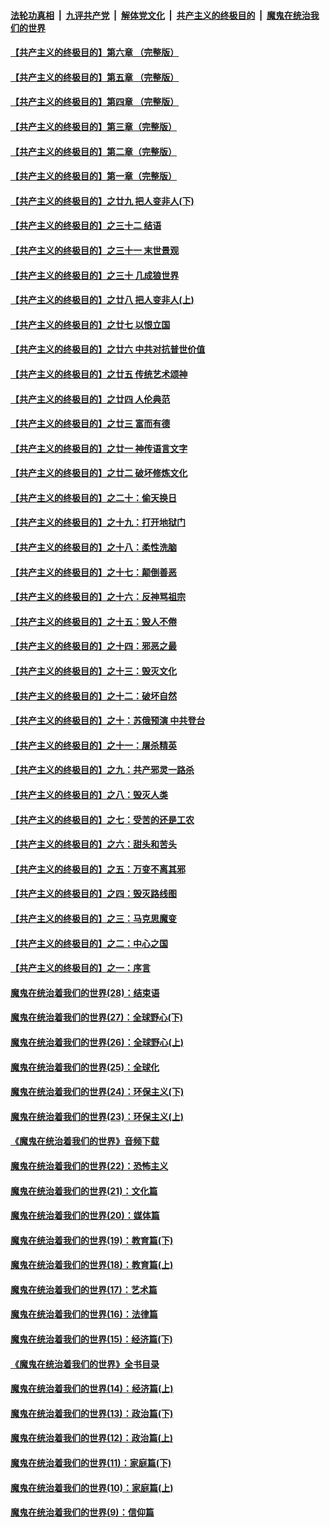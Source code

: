 ####  [法轮功真相](../../../../basic/blob/master/README.md?t=03011939) &nbsp;|&nbsp; [九评共产党](../../../../9ping.md/blob/master/README.md?t=03011939) &nbsp;|&nbsp; [解体党文化](../../../../jtdwh.md/blob/master/README.md?t=03011939)  &nbsp;|&nbsp; [共产主义的终极目的](../../../../gczydzjmd.md/blob/master/README.md?t=03011939) &nbsp;|&nbsp; [魔鬼在统治我们的世界](../../../../mgztzwmdsj.md/blob/master/README.md?t=03011939) 

#### [【共产主义的终极目的】第六章 （完整版）](../pages/nsc422/n11428913.md?t=03011939) 

#### [【共产主义的终极目的】第五章 （完整版）](../pages/nsc422/n11428912.md?t=03011939) 

#### [【共产主义的终极目的】第四章 （完整版）](../pages/nsc422/n11428907.md?t=03011939) 

#### [【共产主义的终极目的】第三章（完整版）](../pages/nsc422/n11428848.md?t=03011939) 

#### [【共产主义的终极目的】第二章（完整版）](../pages/nsc422/n11428831.md?t=03011939) 

#### [【共产主义的终极目的】第一章（完整版）](../pages/nsc422/n11417651.md?t=03011939) 

#### [【共产主义的终极目的】之廿九 把人变非人(下)](../pages/nsc422/n11344140.md?t=03011939) 

#### [【共产主义的终极目的】之三十二 结语](../pages/nsc422/n11360535.md?t=03011939) 

#### [【共产主义的终极目的】之三十一 末世景观](../pages/nsc422/n11351129.md?t=03011939) 

#### [【共产主义的终极目的】之三十 几成狼世界](../pages/nsc422/n11348280.md?t=03011939) 

#### [【共产主义的终极目的】之廿八 把人变非人(上)](../pages/nsc422/n11340492.md?t=03011939) 

#### [【共产主义的终极目的】之廿七 以恨立国](../pages/nsc422/n11336944.md?t=03011939) 

#### [【共产主义的终极目的】之廿六 中共对抗普世价值](../pages/nsc422/n11324785.md?t=03011939) 

#### [【共产主义的终极目的】之廿五 传统艺术颂神](../pages/nsc422/n11296396.md?t=03011939) 

#### [【共产主义的终极目的】之廿四 人伦典范](../pages/nsc422/n11296397.md?t=03011939) 

#### [【共产主义的终极目的】之廿三 富而有德](../pages/nsc422/n11283598.md?t=03011939) 

#### [【共产主义的终极目的】之廿一 神传语言文字](../pages/nsc422/n11263265.md?t=03011939) 

#### [【共产主义的终极目的】之廿二 破坏修炼文化](../pages/nsc422/n11245728.md?t=03011939) 

#### [【共产主义的终极目的】之二十：偷天换日](../pages/nsc422/n11238846.md?t=03011939) 

#### [【共产主义的终极目的】之十九：打开地狱门](../pages/nsc422/n11206376.md?t=03011939) 

#### [【共产主义的终极目的】之十八：柔性洗脑](../pages/nsc422/n11199994.md?t=03011939) 

#### [【共产主义的终极目的】之十七：颠倒善恶](../pages/nsc422/n11179782.md?t=03011939) 

#### [【共产主义的终极目的】之十六：反神骂祖宗](../pages/nsc422/n11166798.md?t=03011939) 

#### [【共产主义的终极目的】之十五：毁人不倦](../pages/nsc422/n11166792.md?t=03011939) 

#### [【共产主义的终极目的】之十四：邪恶之最](../pages/nsc422/n11150249.md?t=03011939) 

#### [【共产主义的终极目的】之十三：毁灭文化](../pages/nsc422/n11135227.md?t=03011939) 

#### [【共产主义的终极目的】之十二：破坏自然](../pages/nsc422/n11135214.md?t=03011939) 

#### [【共产主义的终极目的】之十：苏俄预演 中共登台](../pages/nsc422/n11118424.md?t=03011939) 

#### [【共产主义的终极目的】之十一：屠杀精英](../pages/nsc422/n11118442.md?t=03011939) 

#### [【共产主义的终极目的】之九：共产邪灵一路杀](../pages/nsc422/n11114139.md?t=03011939) 

#### [【共产主义的终极目的】之八：毁灭人类](../pages/nsc422/n11108503.md?t=03011939) 

#### [【共产主义的终极目的】之七：受苦的还是工农](../pages/nsc422/n11101809.md?t=03011939) 

#### [【共产主义的终极目的】之六：甜头和苦头](../pages/nsc422/n11096971.md?t=03011939) 

#### [【共产主义的终极目的】之五：万变不离其邪](../pages/nsc422/n11091285.md?t=03011939) 

#### [【共产主义的终极目的】之四：毁灭路线图](../pages/nsc422/n11086284.md?t=03011939) 

#### [【共产主义的终极目的】之三：马克思魔变](../pages/nsc422/n11061941.md?t=03011939) 

#### [【共产主义的终极目的】之二：中心之国](../pages/nsc422/n11047728.md?t=03011939) 

#### [【共产主义的终极目的】之一：序言](../pages/nsc422/n11086077.md?t=03011939) 

#### [魔鬼在统治着我们的世界(28)：结束语](../pages/nsc422/n10936246.md?t=03011939) 

#### [魔鬼在统治着我们的世界(27)：全球野心(下)](../pages/nsc422/n10928319.md?t=03011939) 

#### [魔鬼在统治着我们的世界(26)：全球野心(上)](../pages/nsc422/n10900318.md?t=03011939) 

#### [魔鬼在统治着我们的世界(25)：全球化](../pages/nsc422/n10788205.md?t=03011939) 

#### [魔鬼在统治着我们的世界(24)：环保主义(下)](../pages/nsc422/n10695307.md?t=03011939) 

#### [魔鬼在统治着我们的世界(23)：环保主义(上)](../pages/nsc422/n10688613.md?t=03011939) 

#### [《魔鬼在统治着我们的世界》音频下载](../pages/nsc422/n10635553.md?t=03011939) 

#### [魔鬼在统治着我们的世界(22)：恐怖主义](../pages/nsc422/n10614727.md?t=03011939) 

#### [魔鬼在统治着我们的世界(21)：文化篇](../pages/nsc422/n10597706.md?t=03011939) 

#### [魔鬼在统治着我们的世界(20)：媒体篇](../pages/nsc422/n10586579.md?t=03011939) 

#### [魔鬼在统治着我们的世界(19)：教育篇(下)](../pages/nsc422/n10564808.md?t=03011939) 

#### [魔鬼在统治着我们的世界(18)：教育篇(上)](../pages/nsc422/n10526970.md?t=03011939) 

#### [魔鬼在统治着我们的世界(17)：艺术篇](../pages/nsc422/n10499093.md?t=03011939) 

#### [魔鬼在统治着我们的世界(16)：法律篇](../pages/nsc422/n10485969.md?t=03011939) 

#### [魔鬼在统治着我们的世界(15)：经济篇(下)](../pages/nsc422/n10469975.md?t=03011939) 

#### [《魔鬼在统治着我们的世界》全书目录](../pages/nsc422/n10464261.md?t=03011939) 

#### [魔鬼在统治着我们的世界(14)：经济篇(上)](../pages/nsc422/n10457370.md?t=03011939) 

#### [魔鬼在统治着我们的世界(13)：政治篇(下)](../pages/nsc422/n10448270.md?t=03011939) 

#### [魔鬼在统治着我们的世界(12)：政治篇(上)](../pages/nsc422/n10444576.md?t=03011939) 

#### [魔鬼在统治着我们的世界(11)：家庭篇(下)](../pages/nsc422/n10440961.md?t=03011939) 

#### [魔鬼在统治着我们的世界(10)：家庭篇(上)](../pages/nsc422/n10435448.md?t=03011939) 

#### [魔鬼在统治着我们的世界(9)：信仰篇](../pages/nsc422/n10432159.md?t=03011939) 

